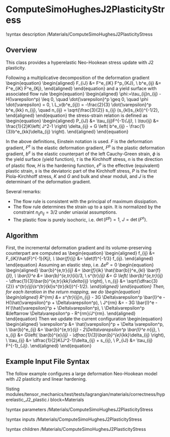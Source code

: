 # ComputeSimoHughesJ2PlasticityStress

!syntax description /Materials/ComputeSimoHughesJ2PlasticityStress

## Overview

This class provides a hyperelastic Neo-Hookean stress update with J2 plasticity.

Following a multiplicative decomposition of the deformation gradient
\begin{equation}
  \begin{aligned}
    F_{iJ} &= F^e_{iK} F^p_{KJ}, \\
    b^e_{ij} &= F^e_{iK} F^e_{Kj},
  \end{aligned}
\end{equation}
and a yield surface with associated flow rule
\begin{equation}
  \begin{aligned}
    \phi:=\tau_{ij}n_{ij} - H(\varepsilon^p) \leq 0, \quad \dot{\varepsilon}^p \geq 0, \quad \phi \dot{\varepsilon} = 0, \\
    L_v(b^e_{ij}) = -\frac{2}{3} \dot{\varepsilon}^p b^e_{kk} n_{ij}, \quad n_{ij} = \sqrt{\frac{3}{2}} s_{ij} (s_{kl}s_{kl})^{-1/2},
  \end{aligned}
\end{equation}
the stress-strain relation is defined as
\begin{equation}
  \begin{aligned}
    P_{iJ} &= \tau_{ij}F^{-1}_{Jj}, \\
    \tau_{ij} &= \frac{1}{2}K\left( J^2-1 \right) \delta_{ij} + G \left( b^e_{ij} - \frac{1}{3}b^e_{kk}\delta_{ij} \right).
  \end{aligned}
\end{equation}

In the above definitions, Einstein notation is used. $F$ is the deformation gradient, $F^e$ is the elastic deformation gradient, $F^p$ is the plastic deformation gradient, $b^e$ is the elastic counterpart of the left Cauchy-Green strain, $\phi$ is the yield surface (yield function), $\tau$ is the Kirchhoff stress, $n$ is the direction of plastic flow, $H$ is the hardening function, $\varepsilon^p$ is the effective (equivalent) plastic strain, $s$ is the deviatoric part of the Kirchhoff stress, $P$ is the first Piola-Kirchhoff stress, $K$ and $G$ and bulk and shear moduli, and $J$ is the determinant of the deformation gradient.

Several remarks:

- The flow rule is consistent with the principal of maximum dissipation.
- The flow rule determines the strain up to a spin. It is normalized by the constraint $n_{ij}n_{ij} = 3/2$ under uniaxial assumptions.
- The plastic flow is purely isochoric, i.e. $\det(F^p) = 1$, $J = \det(F^e)$.

## Algorithm

First, the incremental deformation gradient and its volume-preserving counterpart are computed as
\begin{equation}
  \begin{aligned}
    f_{ij} &= F_{iK}\hat{F}^{-1}_{Kj}, \\
    \bar{f}_{ij} &= \det(f)^{-1/3} f_{ij}.
  \end{aligned}
\end{equation}
Assuming an elastic step, i.e. $\Delta \varepsilon^p = 0$
\begin{equation}
  \begin{aligned}
    \bar{b}^{e,tr}_{ij} &= \bar{f}_{ik} \hat{\bar{b}}^e_{kl} \bar{f}_{jl}, \\
    \bar{I}^e &= \bar{b}^{e,tr}_{ii}/3, \\
    s^{tr}_{ij} &= G \left( \bar{b}^{e,tr}_{ij} - \dfrac{1}{3}\bar{b}^{e,tr}_{kk}\delta_{ij} \right), \\
    n_{ij} &= \sqrt{\dfrac{3}{2}} s^{tr}_{ij}(s^{tr}_{kl}s^{tr}_{kl})^{-1/2}.
  \end{aligned}
\end{equation}
Then, for each iteration in the return mapping, we do
\begin{equation}
  \begin{aligned}
    R^{rm} &= s^{tr}_{ij}n_{ij} - 3G \Delta\varepsilon^p \bar{I}^e - H(\hat{\varepsilon}^p + \Delta\varepsilon^p), \\
    J^{rm} &= - 3G \bar{I}^e - H'(\hat{\varepsilon}^p + \Delta\varepsilon^p), \\
    \Delta\varepsilon^p &\leftarrow \Delta\varepsilon^p - R^{rm}/J^{rm}.
  \end{aligned}
\end{equation}
Then we update the current configuration
\begin{equation}
  \begin{aligned}
    \varepsilon^p &= \hat{\varepsilon}^p + \Delta \varepsilon^p, \\
    \bar{b}^e_{ij} &= \bar{b}^{e,tr}_{ij} - 2\Delta\varepsilon^p \bar{I}^e n_{ij}, \\
    s_{ij} &= G\left( \bar{b}^{e}_{ij} - \dfrac{1}{3}\bar{b}^{e}_{kk}\delta_{ij} \right), \\
    \tau_{ij} &= \dfrac{1}{2}K(J^2-1)\delta_{ij} + s_{ij}, \\
    P_{iJ} &= \tau_{ij} F^{-1}_{Jj}.
  \end{aligned}
\end{equation}

## Example Input File Syntax

The follow example configures a large deformation Neo-Hookean model with J2 plasticity and linear hardening.

!listing modules/tensor_mechanics/test/tests/lagrangian/materials/correctness/hyperelastic_J2_plastic.i
         block=Materials

!syntax parameters /Materials/ComputeSimoHughesJ2PlasticityStress

!syntax inputs /Materials/ComputeSimoHughesJ2PlasticityStress

!syntax children /Materials/ComputeSimoHughesJ2PlasticityStress
